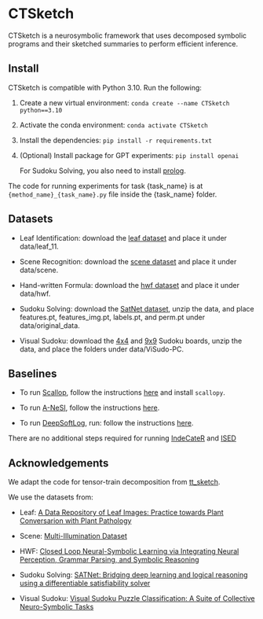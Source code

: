 # CTSketch

CTSketch is a neurosymbolic framework that uses decomposed symbolic programs and their sketched summaries to perform efficient inference.


## Install

CTSketch is compatible with Python 3.10. Run the following:
1. Create a new virtual environment: `conda create --name CTSketch python==3.10`
2. Activate the conda environment: `conda activate CTSketch`
3. Install the dependencies:  `pip install -r requirements.txt`
4. (Optional) Install package for GPT experiments: `pip install openai`

    For Sudoku Solving, you also need to install [prolog](https://www.swi-prolog.org).

The code for running experiments for task {task_name} is at `{method_name}_{task_name}.py` file inside the {task_name} folder. 

## Datasets

- Leaf Identification: download the [leaf dataset](https://drive.google.com/file/d/1IQIZfvx-OFrR7p4nI_H7gbtzTZkEmXFo/view?usp=share_link) and place it under data/leaf_11.

- Scene Recognition: download the [scene dataset](https://drive.google.com/file/d/1OqGhHTPycpi16jqGW4yctH1hQ9-Wm-V5/view?usp=share_link) and place it under data/scene.

- Hand-written Formula: download the [hwf dataset](https://drive.google.com/file/d/1zlzWkZmn8zQHqB_PNKZORPW0YBuU5GOp/view?usp=share_link) and place it under data/hwf.

- Sudoku Solving: download the [SatNet dataset](https://powei.tw/sudoku.zip), unzip the data, and place features.pt, features_img.pt, labels.pt, and perm.pt under data/original_data.

- Visual Sudoku: download the [4x4](https://drive.google.com/file/d/1trNLPn3Yei2u4ak9eHjpN07_Obxelnll/view?usp=share_link) and [9x9](https://drive.google.com/file/d/129rL0H_3RCB_f39YU8BM5vGt0Gh5_G4F/view?usp=share_link) Sudoku boards, unzip the data, and place the folders under data/ViSudo-PC.

## Baselines

- To run [Scallop](https://www.scallop-lang.org), follow the instructions [here](https://www.scallop-lang.org/download.html) and install `scallopy`.

- To run [A-NeSI](https://github.com/HEmile/a-nesi), follow the instructions [here](anesi/readme.md).

- To run [DeepSoftLog](https://github.com/jjcmoon/DeepSoftLog), run: follow the instructions [here](deepsoftlog/readme.md).

There are no additional steps required for running [IndeCateR](https://github.com/ML-KULeuven/catlog) and [ISED](https://github.com/alaiasolkobreslin/ISED)


## Acknowledgements

We adapt the code for tensor-train decomposition from [tt_sketch](https://github.com/RikVoorhaar/tt-sketch/tree/main).

We use the datasets from:
- Leaf: [A Data Repository of Leaf Images: Practice towards Plant Conversarion with Plant Pathology](https://ieeexplore.ieee.org/document/9036158) 

- Scene: [Multi-Illumination Dataset](https://projects.csail.mit.edu/illumination/databrowser/index-by-type.html#)

- HWF: [Closed Loop Neural-Symbolic Learning via Integrating Neural Perception, Grammar Parsing, and Symbolic Reasoning](https://github.com/liqing-ustc/NGS)

- Sudoku Solving: [SATNet: Bridging deep learning and logical reasoning using a differentiable satisfiability solver](https://github.com/locuslab/SATNet)

- Visual Sudoku: [Visual Sudoku Puzzle Classification: A Suite of Collective Neuro-Symbolic Tasks](https://github.com/linqs/visual-sudoku-puzzle-classification)

